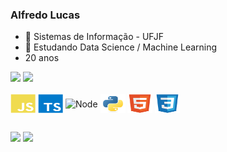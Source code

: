 ### Alfredo Lucas
- 📜 Sistemas de Informação - UFJF
- 🌱 Estudando Data Science / Machine Learning
- 20 anos


<div>
    <a href="https://github.com/AlfredoLSN"></a>
    <img height="180em" src="https://github-readme-stats.vercel.app/api?username=AlfredoLSN&theme=transparent&bg_color=000&border_color=30A3DC&show_icons=true&icon_color=30A3DC&title_color=E94D5F&text_color=FFF" >
    <img height="180em" src="https://github-readme-stats-git-masterrstaa-rickstaa.vercel.app/api/top-langs/?username=AlfredoLSN&layout=compact&bg_color=000&border_color=30A3DC&title_color=E94D5F&text_color=FFF">
    
</div>
<div style="display: inline_block"><br>
    <img align="center" alt="Js" height="30" width="40" src="https://raw.githubusercontent.com/devicons/devicon/master/icons/javascript/javascript-plain.svg">
    <img align="center" alt="Js" height="30" width="40" src="https://raw.githubusercontent.com/devicons/devicon/master/icons/typescript/typescript-plain.svg">
    <img align="center" alt="Node" height="30" width="40" src="https://cdn.jsdelivr.net/gh/devicons/devicon/icons/nodejs/nodejs-original.svg"/> 
    <img align="center" alt="Python" height="30" width="40" src="https://raw.githubusercontent.com/devicons/devicon/master/icons/python/python-original.svg">
    <img align="center" alt="HTML" height="30" width="40" src="https://raw.githubusercontent.com/devicons/devicon/master/icons/html5/html5-original.svg">
    <img align="center" alt="CSS" height="30" width="40" src="https://raw.githubusercontent.com/devicons/devicon/master/icons/css3/css3-original.svg">
  
</div>
</div>
  
  ##
 
<div> 
  <a href = "mailto:alfredolsn@hotmail.com"><img src="https://img.shields.io/badge/-Gmail-%23333?style=for-the-badge&logo=gmail&logoColor=white" target="_blank"></a>
  <a href="https://www.linkedin.com/in/alfredo-lucas-da-silva-neto-254a58271?lipi=urn%3Ali%3Apage%3Ad_flagship3_profile_view_base_contact_details%3BKigh%2BddGTPm8Z%2FV3tCSp7w%3D%3D" target="_blank"><img src="https://img.shields.io/badge/-LinkedIn-%230077B5?style=for-the-badge&logo=linkedin&logoColor=white" target="_blank"></a> 
  
</div>
